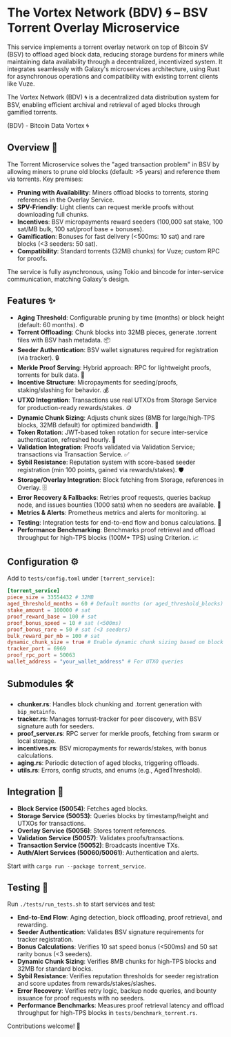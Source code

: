 # The Vortex Network (BDV) 🌀 – BSV Torrent Overlay Microservice

This service implements a torrent overlay network on top of Bitcoin SV (BSV) to offload aged block data, reducing storage burdens for miners while maintaining data availability through a decentralized, incentivized system. It integrates seamlessly with Galaxy's microservices architecture, using Rust for asynchronous operations and compatibility with existing torrent clients like Vuze.

The Vortex Network (BDV) 🌀 is a decentralized data distribution system for BSV, enabling efficient archival and retrieval of aged blocks through gamified torrents.

(BDV) - Bitcoin Data Vortex 🌀

## Overview 📄

The Torrent Microservice solves the "aged transaction problem" in BSV by allowing miners to prune old blocks (default: >5 years) and reference them via torrents. Key premises:
- **Pruning with Availability**: Miners offload blocks to torrents, storing references in the Overlay Service.
- **SPV-Friendly**: Light clients can request merkle proofs without downloading full chunks.
- **Incentives**: BSV micropayments reward seeders (100,000 sat stake, 100 sat/MB bulk, 100 sat/proof base + bonuses).
- **Gamification**: Bonuses for fast delivery (<500ms: 10 sat) and rare blocks (<3 seeders: 50 sat).
- **Compatibility**: Standard torrents (32MB chunks) for Vuze; custom RPC for proofs.

The service is fully asynchronous, using Tokio and bincode for inter-service communication, matching Galaxy's design.

## Features ✨

- **Aging Threshold**: Configurable pruning by time (months) or block height (default: 60 months). ⚙️
- **Torrent Offloading**: Chunk blocks into 32MB pieces, generate .torrent files with BSV hash metadata. 📦
- **Seeder Authentication**: BSV wallet signatures required for registration (via tracker). 🔒
- **Merkle Proof Serving**: Hybrid approach: RPC for lightweight proofs, torrents for bulk data. 📜
- **Incentive Structure**: Micropayments for seeding/proofs, staking/slashing for behavior. 💰
- **UTXO Integration**: Transactions use real UTXOs from Storage Service for production-ready rewards/stakes. 🪙
- **Dynamic Chunk Sizing**: Adjusts chunk sizes (8MB for large/high-TPS blocks, 32MB default) for optimized bandwidth. 📏
- **Token Rotation**: JWT-based token rotation for secure inter-service authentication, refreshed hourly. 🔑
- **Validation Integration**: Proofs validated via Validation Service; transactions via Transaction Service. ✅
- **Sybil Resistance**: Reputation system with score-based seeder registration (min 100 points, gained via rewards/stakes). 🛡️
- **Storage/Overlay Integration**: Block fetching from Storage, references in Overlay. 🗄️
- **Error Recovery & Fallbacks**: Retries proof requests, queries backup node, and issues bounties (1000 sats) when no seeders are available. 🔄
- **Metrics & Alerts**: Prometheus metrics and alerts for monitoring. 📊
- **Testing**: Integration tests for end-to-end flow and bonus calculations. 🧪
- **Performance Benchmarking**: Benchmarks proof retrieval and offload throughput for high-TPS blocks (100M+ TPS) using Criterion. 📈

## Configuration ⚙️

Add to `tests/config.toml` under `[torrent_service]`:
```toml
[torrent_service]
piece_size = 33554432 # 32MB
aged_threshold_months = 60 # Default months (or aged_threshold_blocks)
stake_amount = 100000 # sat
proof_reward_base = 100 # sat
proof_bonus_speed = 10 # sat (<500ms)
proof_bonus_rare = 50 # sat (<3 seeders)
bulk_reward_per_mb = 100 # sat
dynamic_chunk_size = true # Enable dynamic chunk sizing based on block TPS/size
tracker_port = 6969
proof_rpc_port = 50063
wallet_address = "your_wallet_address" # For UTXO queries
```
## Submodules 🛠️

- **chunker.rs**: Handles block chunking and .torrent generation with `bip_metainfo`.
- **tracker.rs**: Manages torrust-tracker for peer discovery, with BSV signature auth for seeders.
- **proof_server.rs**: RPC server for merkle proofs, fetching from swarm or local storage.
- **incentives.rs**: BSV micropayments for rewards/stakes, with bonus calculations.
- **aging.rs**: Periodic detection of aged blocks, triggering offloads.
- **utils.rs**: Errors, config structs, and enums (e.g., AgedThreshold).

## Integration 🔗

- **Block Service (50054)**: Fetches aged blocks.
- **Storage Service (50053)**: Queries blocks by timestamp/height and UTXOs for transactions.
- **Overlay Service (50056)**: Stores torrent references.
- **Validation Service (50057)**: Validates proofs/transactions.
- **Transaction Service (50052)**: Broadcasts incentive TXs.
- **Auth/Alert Services (50060/50061)**: Authentication and alerts.

Start with `cargo run --package torrent_service`.

## Testing 🧪

Run `./tests/run_tests.sh` to start services and test:
- **End-to-End Flow**: Aging detection, block offloading, proof retrieval, and rewarding.
- **Seeder Authentication**: Validates BSV signature requirements for tracker registration.
- **Bonus Calculations**: Verifies 10 sat speed bonus (<500ms) and 50 sat rarity bonus (<3 seeders).
- **Dynamic Chunk Sizing**: Verifies 8MB chunks for high-TPS blocks and 32MB for standard blocks.
- **Sybil Resistance**: Verifies reputation thresholds for seeder registration and score updates from rewards/stakes/slashes.
- **Error Recovery**: Verifies retry logic, backup node queries, and bounty issuance for proof requests with no seeders.
- **Performance Benchmarks**: Measures proof retrieval latency and offload throughput for high-TPS blocks in `tests/benchmark_torrent.rs`.

Contributions welcome! 🌟
